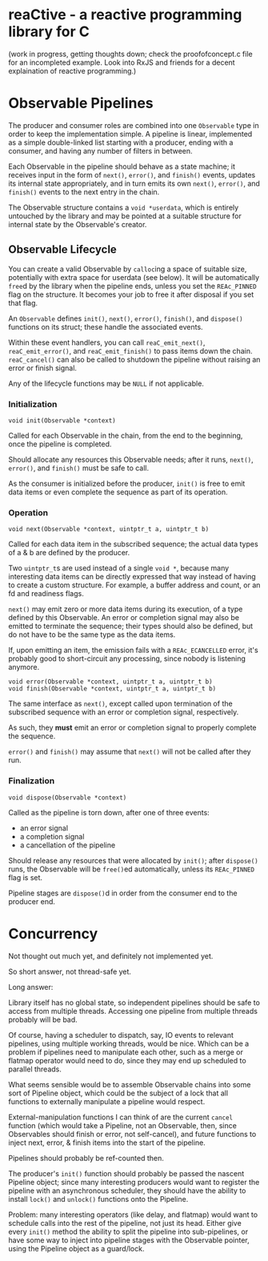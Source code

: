 # reaCtive - a reactive programming library for C

(work in progress, getting thoughts down;
check the proofofconcept.c file for an incompleted example.
Look into RxJS and friends for a decent explaination of reactive programming.)

# Observable Pipelines

The producer and consumer roles are combined into one `Observable`
type in order to keep the implementation simple. A pipeline is
linear, implemented as a simple double-linked list starting with
a producer, ending with a consumer, and having any number of
filters in between.

Each Observable in the pipeline should behave as a state machine;
it receives input in the form of `next()`, `error()`, and
`finish()` events, updates its internal state appropriately,
and in turn emits its own `next()`, `error()`, and `finish()`
events to the next entry in the chain.

The Observable structure contains a `void *userdata`, which is
entirely untouched by the library and may be pointed at a suitable
structure for internal state by the Observable's creator.

## Observable Lifecycle

You can create a valid Observable by `calloc`ing a space of suitable size, potentially with extra space for userdata (see below). It will be automatically `free`d by the library when the pipeline ends, unless you set the `REAc_PINNED` flag on the structure. It becomes
your job to free it after disposal if you set that flag.

An `Observable` defines `init()`, `next()`, `error()`, `finish()`,
and `dispose()` functions on its struct; these handle the
associated events.

Within these event handlers, you can call `reaC_emit_next()`,
`reaC_emit_error()`, and `reaC_emit_finish()` to pass items down
the chain. `reaC_cancel()` can also be called to shutdown the
pipeline without raising an error or finish signal.

Any of the lifecycle functions may be `NULL` if not applicable.

### Initialization

```
void init(Observable *context)
```

Called for each Observable in the chain, from the end to the
beginning, once the pipeline is completed.

Should allocate any resources this Observable needs; after it runs,
`next()`, `error()`, and `finish()` must be safe to call.

As the consumer is initialized before the producer, `init()`
is free to emit data items or even complete the sequence
as part of its operation.

### Operation

```
void next(Observable *context, uintptr_t a, uintptr_t b)
```

Called for each data item in the subscribed sequence;
the actual data types of a & b are defined by the producer.

Two `uintptr_t`s are used instead of a single `void *`, because
many interesting data items can be directly expressed that way
instead of having to create a custom structure. For example, a
buffer address and count, or an fd and readiness flags.

`next()` may emit zero or more data items during its execution,
of a type defined by this Observable. An error or completion signal
may also be emitted to terminate the sequence; their types should
also be defined, but do not have to be the same type as the data
items.

If, upon emitting an item, the emission fails with a
`REAc_ECANCELLED` error, it's probably good to short-circuit any
processing, since nobody is listening anymore.

```
void error(Observable *context, uintptr_t a, uintptr_t b)
void finish(Observable *context, uintptr_t a, uintptr_t b)
```

The same interface as `next()`, except called upon termination of
the subscribed sequence with an error or completion signal,
respectively.

As such, they **must** emit an error or completion signal to properly
complete the sequence.

`error()` and `finish()` may assume that `next()` will
not be called after they run.

### Finalization

```
void dispose(Observable *context)
```

Called as the pipeline is torn down, after one of three events:
* an error signal
* a completion signal
* a cancellation of the pipeline

Should release any resources that were allocated by `init()`;
after `dispose()` runs, the Observable will be `free()`ed
automatically, unless its `REAc_PINNED` flag is set.

Pipeline stages are `dispose()`d in order from the consumer end to the producer end.

# Concurrency

Not thought out much yet, and definitely not implemented yet.

So short answer, not thread-safe yet.

Long answer:

Library itself has no global state, so independent pipelines
should be safe to access from multiple threads. Accessing one
pipeline from multiple threads probably will be bad.

Of course, having a scheduler to dispatch, say, IO events to
relevant pipelines, using multiple working threads, would be nice.
Which can be a problem if pipelines need to manipulate each other,
such as a merge or flatmap operator would need to do, since they may
end up scheduled to parallel threads.

What seems sensible would be to assemble Observable chains into
some sort of Pipeline object, which could be the subject of a
lock that all functions to externally manipulate a pipeline
would respect.

External-manipulation functions I can think of are the current
`cancel` function (which would take a Pipeline, not an Observable,
then, since Observables should finish or error, not self-cancel),
and future functions to inject next, error, & finish items into
the start of the pipeline.

Pipelines should probably be ref-counted then.

The producer's `init()` function should probably be passed the
nascent Pipeline object; since many interesting producers would
want to register the pipeline with an asynchronous scheduler,
they should have the ability to install `lock()` and `unlock()`
functions onto the Pipeline.

Problem: many interesting operators (like delay, and flatmap)
would want to schedule calls into the rest of the pipeline, not
just its head. Either give every `init()` method the ability to
split the pipeline into sub-pipelines, or have some way to inject
into pipeline stages with the Observable pointer, using the
Pipeline object as a guard/lock.
